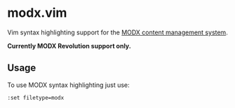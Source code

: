 # modx.vim

Vim syntax highlighting support for the [MODX content management system](http://modx.com).

**Currently MODX Revolution support only.**

## Usage
To use MODX syntax highlighting just use:
    
    :set filetype=modx
